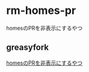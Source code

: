# rm-homes-pr
homesのPRを非表示にするやつ

## greasyfork
[homesのPRを非表示にするやつ](https://greasyfork.org/ja/scripts/480915-homes%E3%81%AEpr%E3%82%92%E9%9D%9E%E8%A1%A8%E7%A4%BA%E3%81%AB%E3%81%99%E3%82%8B%E3%82%84%E3%81%A4)

